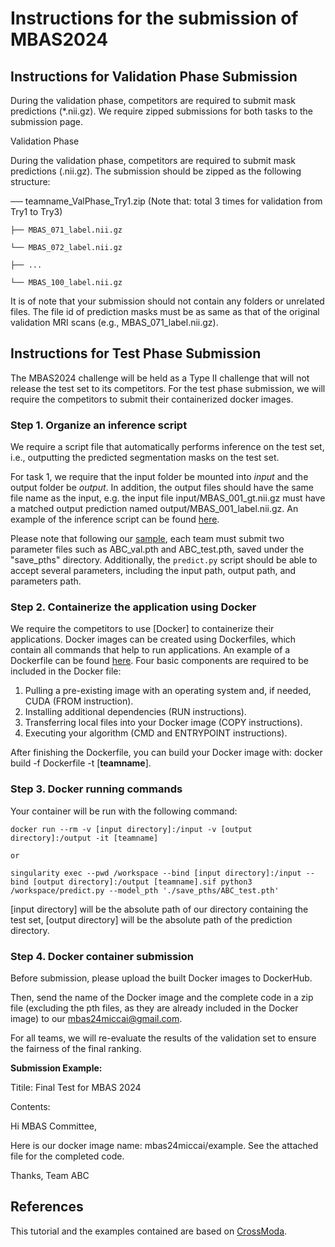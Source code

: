 # Instructions for the submission of MBAS2024

## Instructions for Validation Phase Submission

During the validation phase, competitors are required to submit mask predictions (*.nii.gz). We require zipped submissions for both tasks to the submission page.

Validation Phase

During the validation phase, competitors are required to submit mask predictions (.nii.gz). The submission should be zipped as the following structure: 

── teamname_ValPhase_Try1.zip (Note that: total 3 times for validation from Try1 to Try3)

    ├── MBAS_071_label.nii.gz
    
    └── MBAS_072_label.nii.gz
    
    ├── ...
    
    └── MBAS_100_label.nii.gz

It is of note that your submission should not contain any folders or unrelated files. The file id of prediction masks must be as same as that of the original validation MRI scans (e.g., MBAS_071_label.nii.gz). 

 

## Instructions for Test Phase Submission

The MBAS2024 challenge will be held as a Type II challenge that will not release the test set to its competitors. For the test phase submission, we will require the competitors to submit their containerized docker images. 

### Step 1. Organize an inference script

We require a script file that automatically performs inference on the test set, i.e., outputting the predicted segmentation masks on the test set.

For task 1, we require that the input folder be mounted into *input* and the output folder be *output*. In addition, the output files should have the same file name as the input, e.g. the input file input/MBAS_001_gt.nii.gz must have a matched output prediction named output/MBAS_001_label.nii.gz. An example of the inference script can be found [here](./DockerSample/predict.py).

Please note that following our [sample](./DockerSample/save_pths), each team must submit two parameter files such as ABC_val.pth and ABC_test.pth, saved under the "save_pths" directory. Additionally, the `predict.py` script should be able to accept several parameters, including the input path, output path, and parameters path.




### Step 2. Containerize the application using Docker

We require the competitors to use [Docker] to containerize their applications. Docker images can be created using Dockerfiles, which contain all commands that help to run applications. An example of a Dockerfile can be found [here](./DockerSample/Dockerfile). Four basic components are required to be included in the Docker file:

1. Pulling a pre-existing image with an operating system and, if needed, CUDA (FROM instruction).
2. Installing additional dependencies (RUN instructions).
3. Transferring local files into your Docker image (COPY instructions).
4. Executing your algorithm (CMD  and ENTRYPOINT instructions).

After finishing the Dockerfile, you can build your Docker image with:
docker build -f Dockerfile -t [**teamname**].


### Step 3. Docker running commands

Your container will be run with the following command:

```
docker run --rm -v [input directory]:/input -v [output directory]:/output -it [teamname]

or

singularity exec --pwd /workspace --bind [input directory]:/input --bind [output directory]:/output [teamname].sif python3 /workspace/predict.py --model_pth './save_pths/ABC_test.pth'

```

[input directory] will be the absolute path of our directory containing the test set, [output directory] will be the absolute path of the prediction directory.

### Step 4. Docker container submission

Before submission, please upload the built Docker images to DockerHub.

Then, send the name of the Docker image and the complete code in a zip file (excluding the pth files, as they are already included in the Docker image) to our mbas24miccai@gmail.com. 

For all teams, we will re-evaluate the results of the validation set to ensure the fairness of the final ranking.



**Submission Example:**

Titile: Final Test for MBAS 2024

Contents:

Hi MBAS Committee,

Here is our docker image name: mbas24miccai/example. See the attached file for the completed code.

Thanks,
Team ABC


## References

This tutorial and the examples contained are based on [CrossModa](https://crossmoda.grand-challenge.org/submission/).
